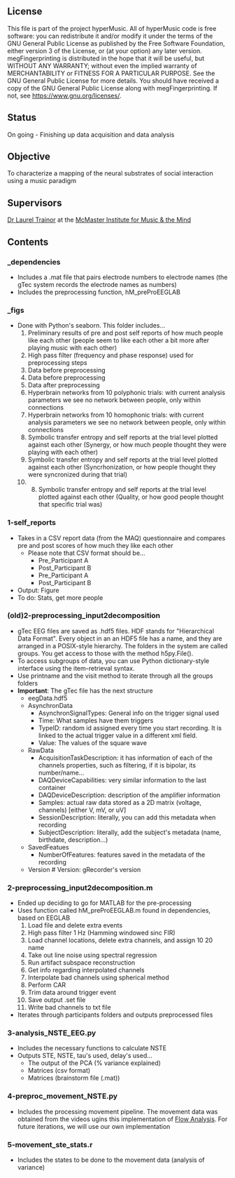## License  
This file is part of the project hyperMusic. All of hyperMusic code is free software: you can redistribute it and/or modify it under the terms of the GNU General Public License as published by the Free Software Foundation, either version 3 of the License, or (at your option) any later version. megFingerprinting is distributed in the hope that it will be useful, but WITHOUT ANY WARRANTY; without even the implied warranty of MERCHANTABILITY or FITNESS FOR A PARTICULAR PURPOSE. See the GNU General Public License for more details. You should have received a copy of the GNU General Public License along with megFingerprinting. If not, see <https://www.gnu.org/licenses/>.

## Status
On going - Finishing up data acquisition and data analysis 

## Objective
To characterize a mapping of the neural substrates of social interaction using a music paradigm

## Supervisors
[Dr Laurel Trainor](https://trainorlab.mcmaster.ca/people/ljt) at the [McMaster Institute for Music & the Mind](https://mimm.mcmaster.ca/)

## Contents
### _dependencies
* Includes a .mat file that pairs electrode numbers to electrode names (the gTec system records the electrode names as numbers)
* Includes the preprocessing function, hM_preProEEGLAB

### _figs
* Done with Python's seaborn. This folder includes...
    1. Preliminary results of pre and post self reports of how much people like each other (people seem to like each other a bit more after playing music with each other)
    2. High pass filter (frequency and phase response) used for preprocessing steps
    3. Data before preprocessing
    4. Data before preprocessing
    5. Data after preprocessing
    6. Hyperbrain networks from 10 polyphonic trials: with current analysis parameters we see no network between people, only within connections
    7. Hyperbrain networks from 10 homophonic trials: with current analysis parameters we see no network between people, only within connections
    8. Symbolic transfer entropy and self reports at the trial level plotted against each other (Synergy, or how much people thought they were playing with each other)
    9. Symbolic transfer entropy and self reports at the trial level plotted against each other (Syncrhonization, or how people thought they were syncronized during that trial)
    10. 8. Symbolic transfer entropy and self reports at the trial level plotted against each other (Quality, or how good people thought that specific trial was)

### 1-self_reports
* Takes in a CSV report data (from the MAQ) questionnaire and compares pre and post scores of how much they like each other
    * Please note that CSV format should be...
        * Pre_Participant A
        * Post_Participant B
        * Pre_Participant A
        * Post_Participant B 
* Output: Figure
* To do: Stats, get more people

### (old)2-preprocessing_input2decomposition
*  gTec EEG files are saved as .hdf5 files. HDF stands for "Hierarchical Data Format". Every object in an an HDF5 file has a name, and they are arranged in a POSIX-style hierarchy. The folders in the system are called groups. You get access to those with the method h5py.File(). 
*  To access subgroups of data, you can use Python dictionary-style interface using the item-retrieval syntax.
*  Use printname and the visit method to iterate through all the groups folders
* __Important__: The gTec file has the next structure 
    * eegData.hdf5 
    * AsynchronData 
        * AsynchronSignalTypes: General info on the trigger signal used 
        * Time: What samples have them triggers 
        * TypeID: random id assigned every time you start recording. It is linked to the actual trigger value in a different xml field.
        * Value: The values of the square wave 
    * RawData 
        * AcquisitionTaskDescription: it has information of each of the channels properties, such as filtering, if it is bipolar, its number/name... 
        * DAQDeviceCapabilities: very similar information to the last container 
        * DAQDeviceDescription: description of the amplifier information 
        * Samples: actual raw data stored as a 2D matrix (voltage, channels) [either V, mV, or uV]
        * SessionDescription: literally, you can add this metadata when recording 
        * SubjectDescription: literally, add the subject's metadata (name, birthdate, description...) 
    * SavedFeatues 
        * NumberOfFeatures: features saved in the metadata of the recording 
    *  Version # Version: gRecorder's version 
    
    
### 2-preprocessing_input2decomposition.m
* Ended up deciding to go for MATLAB for the pre-processing
* Uses function called hM_preProEEGLAB.m found in dependencies, based on EEGLAB
    1. Load file and delete extra events
    2. High pass filter 1 Hz (Hamming windowed sinc FIR)
    3. Load channel locations, delete extra channels, and assign 10 20 name
    4. Take out line noise using spectral regression
    5. Run artifact subspace reconstruction
    6. Get info regarding interpolated channels
    7. Interpolate bad channels using spherical method
    8. Perform CAR 
    9. Trim data around trigger event
    10. Save output .set file
    11. Write bad channels to txt file 
* Iterates through participants folders and outputs preprocessed files
    

### 3-analysis_NSTE_EEG.py
* Includes the necessary functions to calculate NSTE 
* Outputs STE, NSTE, tau's used, delay's used...
    * The output of the PCA (% variance explained)
    * Matrices (csv format)
    * Matrices (brainstorm file (.mat))

### 4-preproc_movement_NSTE.py
* Includes the processing movement pipeline. The movement data was obtained from the videos ugins this implementation of [Flow Analysis](https://www.cefala.org/FlowAnalyzer/). For future iterations, we will use our own implementation

### 5-movement_ste_stats.r
* Includes the states to be done to the movement data (analysis of variance)

